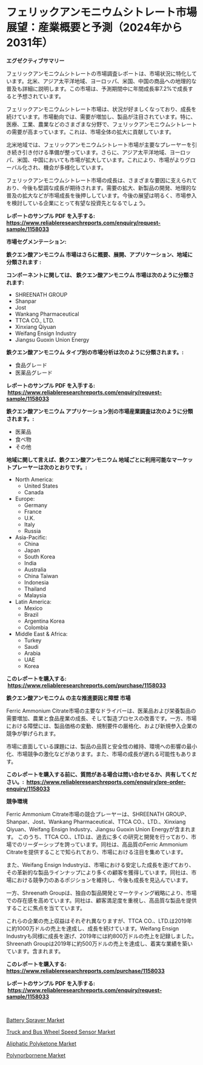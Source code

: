 <p><h1>フェリックアンモニウムシトレート市場展望：産業概要と予測（2024年から2031年）</h1></p><p><strong>エグゼクティブサマリー</strong></p>
<p><p>フェリックアンモニウムシトレートの市場調査レポートは、市場状況に特化しています。北米、アジア太平洋地域、ヨーロッパ、米国、中国の商品への地理的な普及も詳細に説明します。この市場は、予測期間中に年間成長率7.2%で成長すると予想されています。</p><p>フェリックアンモニウムシトレート市場は、状況が好ましくなっており、成長を続けています。市場動向では、需要が増加し、製品が注目されています。特に、医療、工業、農業などのさまざまな分野で、フェリックアンモニウムシトレートの需要が高まっています。これは、市場全体の拡大に貢献しています。</p><p>北米地域では、フェリックアンモニウムシトレート市場が主要なプレーヤーを引き続き引き付ける準備が整っています。さらに、アジア太平洋地域、ヨーロッパ、米国、中国においても市場が拡大しています。これにより、市場がよりグローバル化され、機会が多様化しています。</p><p>フェリックアンモニウムシトレート市場の成長は、さまざまな要因に支えられており、今後も堅調な成長が期待されます。需要の拡大、新製品の開発、地理的な普及の拡大などが市場成長を後押ししています。今後の展望は明るく、市場参入を検討している企業にとって有望な投資先となるでしょう。</p></p>
<p><strong>レポートのサンプル PDF を入手する: <a href="https://www.reliableresearchreports.com/enquiry/request-sample/1158033">https://www.reliableresearchreports.com/enquiry/request-sample/1158033</a></strong></p>
<p><strong>市場セグメンテーション:</strong></p>
<p><strong> 鉄クエン酸アンモニウム 市場はさらに概要、展開、アプリケーション、地域に分類されます :</strong></p>
<p><strong>コンポーネントに関しては、 鉄クエン酸アンモニウム 市場は次のように分類されます: &nbsp;</strong></p>
<p><ul><li>SHREENATH GROUP</li><li>Shanpar</li><li>Jost</li><li>Wankang Pharmaceutical</li><li>TTCA CO., LTD.</li><li>Xinxiang Qiyuan</li><li>Weifang Ensign Industry</li><li>Jiangsu Guoxin Union Energy</li></ul></p>
<p><strong> 鉄クエン酸アンモニウム タイプ別の市場分析は次のように分類されます。:</strong></p>
<p><ul><li>食品グレード</li><li>医薬品グレード</li></ul></p>
<p><strong>レポートのサンプル PDF を入手する: &nbsp;<a href="https://www.reliableresearchreports.com/enquiry/request-sample/1158033">https://www.reliableresearchreports.com/enquiry/request-sample/1158033</a></strong></p>
<p><strong> 鉄クエン酸アンモニウム アプリケーション別の市場産業調査は次のように分類されます。:</strong></p>
<p><ul><li>医薬品</li><li>食べ物</li><li>その他</li></ul></p>
<p><strong>地域に関して言えば、鉄クエン酸アンモニウム 地域ごとに利用可能なマーケットプレーヤーは次のとおりです。:</strong></p>
<p><ul>
    <li>
        North America:
        <ul>
            <li>United States</li>
            <li>Canada</li>
        </ul>
    </li>
    <li>
        Europe:
        <ul>
            <li>Germany</li>
            <li>France</li>
            <li>U.K.</li>
            <li>Italy</li>
            <li>Russia</li>
        </ul>
    </li>
    <li>
        Asia-Pacific:
        <ul>
            <li>China</li>
            <li>Japan</li>
            <li>South Korea</li>
            <li>India</li>
            <li>Australia</li>
            <li>China Taiwan</li>
            <li>Indonesia</li>
            <li>Thailand</li>
            <li>Malaysia</li>
        </ul>
    </li>
    <li>
        Latin America:
        <ul>
            <li>Mexico</li>
            <li>Brazil</li>
            <li>Argentina Korea</li>
            <li>Colombia</li>
        </ul>
    </li>
    <li>
        Middle East & Africa:
        <ul>
            <li>Turkey</li>
            <li>Saudi</li>
            <li>Arabia</li>
            <li>UAE</li>
            <li>Korea</li>
        </ul>
    </li>
    </ul></p>
<p><strong>このレポートを購入する: &nbsp;<a href="https://www.reliableresearchreports.com/purchase/1158033">https://www.reliableresearchreports.com/purchase/1158033</a></strong></p>
<p><strong>鉄クエン酸アンモニウム の主な推進要因と障壁 市場</strong></p>
<p><p>Ferric Ammonium Citrate市場の主要なドライバーは、医薬品および栄養製品の需要増加、農業と食品産業の成長、そして製造プロセスの改善です。一方、市場における障壁には、製品価格の変動、規制要件の厳格化、および新規参入企業の競争が挙げられます。</p><p>市場に直面している課題には、製品の品質と安全性の維持、環境への影響の最小化、市場競争の激化などがあります。また、市場の成長が遅れる可能性もあります。</p></p>
<p><strong>このレポートを購入する前に、質問がある場合は問い合わせるか、共有してください。:&nbsp; <a href="https://www.reliableresearchreports.com/enquiry/pre-order-enquiry/1158033">https://www.reliableresearchreports.com/enquiry/pre-order-enquiry/1158033</a></strong></p>
<p><strong>競争環境</strong></p>
<p><p>Ferric Ammonium Citrate市場の競合プレーヤーは、SHREENATH GROUP、Shanpar、Jost、Wankang Pharmaceutical、TTCA CO.、LTD.、Xinxiang Qiyuan、Weifang Ensign Industry、Jiangsu Guoxin Union Energyが含まれます。 このうち、TTCA CO.、LTD.は、過去に多くの研究と開発を行っており、市場でのリーダーシップを誇っています。同社は、高品質のFerric Ammonium Citrateを提供することで知られており、市場における注目を集めています。</p><p>また、Weifang Ensign Industryは、市場における安定した成長を遂げており、その革新的な製品ラインナップにより多くの顧客を獲得しています。同社は、市場における競争力のあるポジションを維持し、今後も成長を見込んでいます。</p><p>一方、Shreenath Groupは、独自の製品開発とマーケティング戦略により、市場での存在感を高めています。同社は、顧客満足度を重視し、高品質な製品を提供することに焦点を当てています。</p><p>これらの企業の売上収益はそれぞれ異なりますが、TTCA CO.、LTD.は2019年に約1000万ドルの売上を達成し、成長を続けています。Weifang Ensign Industryも同様に成長を遂げ、2019年には約800万ドルの売上を記録しました。Shreenath Groupは2019年に約500万ドルの売上を達成し、着実な業績を築いています。含まれます。</p></p>
<p><strong>このレポートを購入する: &nbsp; <a href="https://www.reliableresearchreports.com/purchase/1158033">https://www.reliableresearchreports.com/purchase/1158033</a></strong></p>
<p><strong>レポートのサンプル PDF を入手する: &nbsp;<a href="https://www.reliableresearchreports.com/enquiry/request-sample/1158033">https://www.reliableresearchreports.com/enquiry/request-sample/1158033</a></strong><strong></strong></p>
<p>&nbsp;</p>
<p><p><a href="https://skillful-vermicelli-b89.notion.site/Battery-Sprayer-Market-Research-Report-Reveals-The-Latest-Trends-And-Opportunities-of-this-Market-fo-c3625e5b6eb5438dbd18760dac3f2592">Battery Sprayer Market</a></p><p><a href="https://view.publitas.com/reportprime-1/truck-and-bus-wheel-speed-sensor-market-research-report-provides-critical-insights-that-can-help-shape-business-development-and-investment-strategies/">Truck and Bus Wheel Speed Sensor Market</a></p><p><a href="https://github.com/beatblasta/Market-Research-Report-List-2/blob/main/aliphatic-polyketone-market.md">Aliphatic Polyketone Market</a></p><p><a href="https://github.com/angelajermaine/Market-Research-Report-List-2/blob/main/polynorbornene-market.md">Polynorbornene Market</a></p></p>